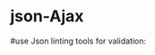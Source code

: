 # json-Ajax

#use Json linting tools for validation:

<!-- https://jsonlint.com/ -->

<!-- http://mb21.github.io/JSONedit/ -->

<!-- https://jsonschema.net -->


<!-- Random Data - API -->
<!-- https://randomuser.me/api/ -->
